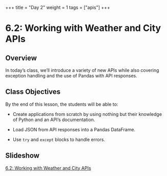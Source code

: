 +++
title = "Day 2"
weight = 1
tags = ["apis"] 
+++

# 6.2:  Working with Weather and City APIs

## Overview

In today’s class, we’ll introduce a variety of new APIs while also covering exception handling and the use of Pandas with API responses.

## Class Objectives

By the end of this lesson, the students will be able to:

* Create applications from scratch by using nothing but their knowledge of Python and an API’s documentation.

* Load JSON from API responses into a Pandas DataFrame.

* Use `try` and `except` blocks to handle errors.

## Slideshow 
[6.2:  Working with Weather and City APIs](https://docs.google.com/presentation/d/1X0baVf7PZQy4n_eYI2ksSXdoNbNnnn1bPwdG1zm0J64/edit?usp=sharing)


